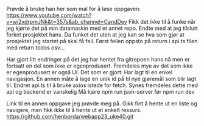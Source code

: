 Prøvde å bruke han her som mal for å løse oppgaven: https://www.youtube.com/watch?v=wi2xdrpmJNk&t=357s&ab_channel=CandDev
Fikk det ikke til å funke når jeg kjørte det på min datamaskin med et annet repo. Endte med at jeg tilslutt forket prosjektet hans. Da funket det uten at jeg kan se hva som gjør at prosjektet jeg startet på skal få feil. Først feilen oppsto på return i api.ts filen med return todos osv... 

Har gjort litt endringer på det jeg har hentet fra gitrepoen hans nå men er fortsatt en del som ikke er egenprodusert. Fremdeles mye av det som ikke er egenprodusert er også UI. 
Det som er gjort:
Har lagt til en enkel navigasjon. En annen måte å lage en unik id på til nye gjøremål som blir lagt til. Endret api.ts til å bruke axios istede for fetch. Synes fremdeles dette med api og backend er vanskelig 
Må kjøre npm run json-server før npm run dev

Link til en annen oppgave jeg prøvde meg på. Gikk fint å hente ut en liste og navigere, men fikk ikke til å hente ut et enkelt ressurs.
https://github.com/henborda/webapp23_uke40.git

